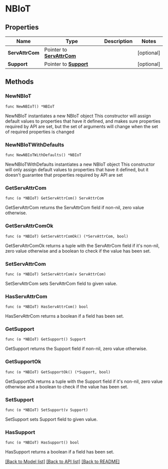 # NBIoT

## Properties

Name | Type | Description | Notes
------------ | ------------- | ------------- | -------------
**ServAttrCom** | Pointer to [**ServAttrCom**](ServAttrCom.md) |  | [optional] 
**Support** | Pointer to [**Support**](Support.md) |  | [optional] 

## Methods

### NewNBIoT

`func NewNBIoT() *NBIoT`

NewNBIoT instantiates a new NBIoT object
This constructor will assign default values to properties that have it defined,
and makes sure properties required by API are set, but the set of arguments
will change when the set of required properties is changed

### NewNBIoTWithDefaults

`func NewNBIoTWithDefaults() *NBIoT`

NewNBIoTWithDefaults instantiates a new NBIoT object
This constructor will only assign default values to properties that have it defined,
but it doesn't guarantee that properties required by API are set

### GetServAttrCom

`func (o *NBIoT) GetServAttrCom() ServAttrCom`

GetServAttrCom returns the ServAttrCom field if non-nil, zero value otherwise.

### GetServAttrComOk

`func (o *NBIoT) GetServAttrComOk() (*ServAttrCom, bool)`

GetServAttrComOk returns a tuple with the ServAttrCom field if it's non-nil, zero value otherwise
and a boolean to check if the value has been set.

### SetServAttrCom

`func (o *NBIoT) SetServAttrCom(v ServAttrCom)`

SetServAttrCom sets ServAttrCom field to given value.

### HasServAttrCom

`func (o *NBIoT) HasServAttrCom() bool`

HasServAttrCom returns a boolean if a field has been set.

### GetSupport

`func (o *NBIoT) GetSupport() Support`

GetSupport returns the Support field if non-nil, zero value otherwise.

### GetSupportOk

`func (o *NBIoT) GetSupportOk() (*Support, bool)`

GetSupportOk returns a tuple with the Support field if it's non-nil, zero value otherwise
and a boolean to check if the value has been set.

### SetSupport

`func (o *NBIoT) SetSupport(v Support)`

SetSupport sets Support field to given value.

### HasSupport

`func (o *NBIoT) HasSupport() bool`

HasSupport returns a boolean if a field has been set.


[[Back to Model list]](../README.md#documentation-for-models) [[Back to API list]](../README.md#documentation-for-api-endpoints) [[Back to README]](../README.md)


